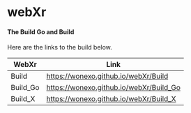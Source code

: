 # webXr 

#### The Build Go and Build
Here are the links to the build below.

WebXr  |  Link
------ | -----
Build  | https://wonexo.github.io/webXr/Build
Build_Go | https://wonexo.github.io/webXr/Build_Go
Build_X | https://wonexo.github.io/webXr/Build_X
